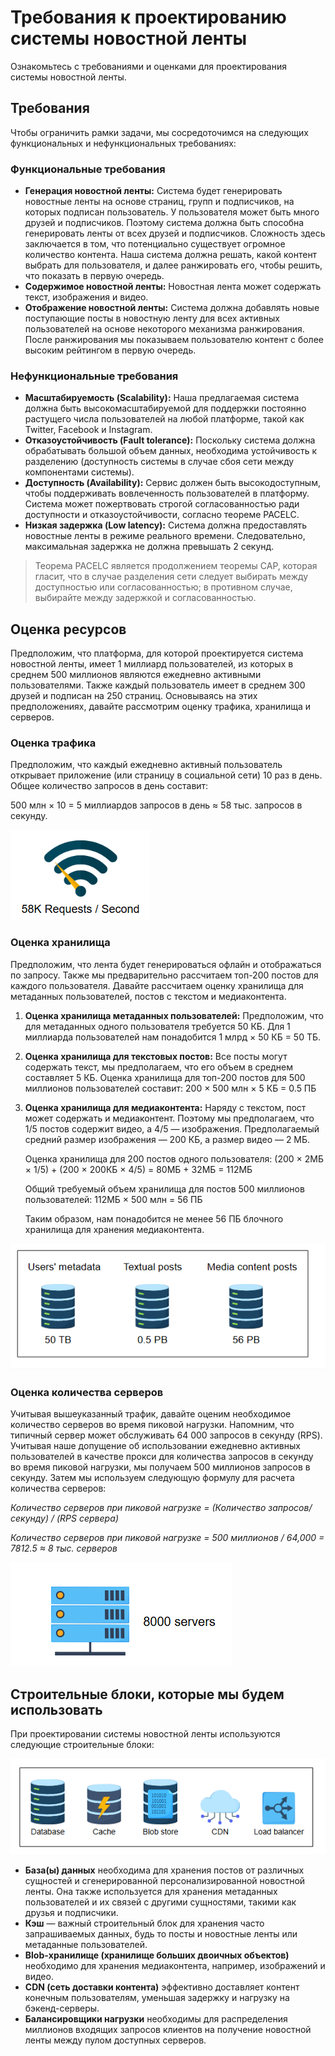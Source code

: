 
# Требования к проектированию системы новостной ленты

Ознакомьтесь с требованиями и оценками для проектирования системы новостной ленты.


## Требования

Чтобы ограничить рамки задачи, мы сосредоточимся на следующих функциональных и нефункциональных требованиях:

### Функциональные требования

*   **Генерация новостной ленты:** Система будет генерировать новостные ленты на основе страниц, групп и подписчиков, на которых подписан пользователь. У пользователя может быть много друзей и подписчиков. Поэтому система должна быть способна генерировать ленты от всех друзей и подписчиков. Сложность здесь заключается в том, что потенциально существует огромное количество контента. Наша система должна решать, какой контент выбрать для пользователя, и далее ранжировать его, чтобы решить, что показать в первую очередь.
*   **Содержимое новостной ленты:** Новостная лента может содержать текст, изображения и видео.
*   **Отображение новостной ленты:** Система должна добавлять новые поступающие посты в новостную ленту для всех активных пользователей на основе некоторого механизма ранжирования. После ранжирования мы показываем пользователю контент с более высоким рейтингом в первую очередь.

### Нефункциональные требования

*   **Масштабируемость (Scalability):** Наша предлагаемая система должна быть высокомасштабируемой для поддержки постоянно растущего числа пользователей на любой платформе, такой как Twitter, Facebook и Instagram.
*   **Отказоустойчивость (Fault tolerance):** Поскольку система должна обрабатывать большой объем данных, необходима устойчивость к разделению (доступность системы в случае сбоя сети между компонентами системы).
*   **Доступность (Availability):** Сервис должен быть высокодоступным, чтобы поддерживать вовлеченность пользователей в платформу. Система может пожертвовать строгой согласованностью ради доступности и отказоустойчивости, согласно теореме PACELC.
*   **Низкая задержка (Low latency):** Система должна предоставлять новостные ленты в режиме реального времени. Следовательно, максимальная задержка не должна превышать 2 секунд.

> Теорема PACELC является продолжением теоремы CAP, которая гласит, что в случае разделения сети следует выбирать между доступностью или согласованностью; в противном случае, выбирайте между задержкой и согласованностью.

## Оценка ресурсов

Предположим, что платформа, для которой проектируется система новостной ленты, имеет 1 миллиард пользователей, из которых в среднем 500 миллионов являются ежедневно активными пользователями. Также каждый пользователь имеет в среднем 300 друзей и подписан на 250 страниц. Основываясь на этих предположениях, давайте рассмотрим оценку трафика, хранилища и серверов.

### Оценка трафика

Предположим, что каждый ежедневно активный пользователь открывает приложение (или страницу в социальной сети) 10 раз в день. Общее количество запросов в день составит:

500 млн × 10 = 5 миллиардов запросов в день ≈ 58 тыс. запросов в секунду.

![img_2.png](img/img_2.png)

### Оценка хранилища

Предположим, что лента будет генерироваться офлайн и отображаться по запросу. Также мы предварительно рассчитаем топ-200 постов для каждого пользователя. Давайте рассчитаем оценку хранилища для метаданных пользователей, постов с текстом и медиаконтента.

1.  **Оценка хранилища метаданных пользователей:** Предположим, что для метаданных одного пользователя требуется 50 КБ. Для 1 миллиарда пользователей нам понадобится 1 млрд × 50 КБ = 50 ТБ.


2.  **Оценка хранилища для текстовых постов:** Все посты могут содержать текст, мы предполагаем, что его объем в среднем составляет 5 КБ. Оценка хранилища для топ-200 постов для 500 миллионов пользователей составит:
    200 × 500 млн × 5 КБ = 0.5 ПБ


3.  **Оценка хранилища для медиаконтента:** Наряду с текстом, пост может содержать и медиаконтент. Поэтому мы предполагаем, что 1/5 постов содержит видео, а 4/5 — изображения. Предполагаемый средний размер изображения — 200 КБ, а размер видео — 2 МБ.

    Оценка хранилища для 200 постов одного пользователя: (200 × 2МБ × 1/5) + (200 × 200КБ × 4/5) = 80МБ + 32МБ = 112МБ

    Общий требуемый объем хранилища для постов 500 миллионов пользователей: 112МБ × 500 млн = 56 ПБ

    Таким образом, нам понадобится не менее 56 ПБ блочного хранилища для хранения медиаконтента.

![img_3.png](img/img_3.png)


### Оценка количества серверов

Учитывая вышеуказанный трафик, давайте оценим необходимое количество серверов во время пиковой нагрузки. Напомним, что типичный сервер может обслуживать 64 000 запросов в секунду (RPS). Учитывая наше допущение об использовании ежедневно активных пользователей в качестве прокси для количества запросов в секунду во время пиковой нагрузки, мы получаем 500 миллионов запросов в секунду. Затем мы используем следующую формулу для расчета количества серверов:

*Количество серверов при пиковой нагрузке = (Количество запросов/секунду) / (RPS сервера)*

*Количество серверов при пиковой нагрузке = 500 миллионов / 64,000 = 7812.5 ≈ 8 тыс. серверов*

![img_4.png](img/img_4.png)

## Строительные блоки, которые мы будем использовать

При проектировании системы новостной ленты используются следующие строительные блоки:

![img_5.png](img/img_5.png)

*   **База(ы) данных** необходима для хранения постов от различных сущностей и сгенерированной персонализированной новостной ленты. Она также используется для хранения метаданных пользователей и их связей с другими сущностями, такими как друзья и подписчики.
*   **Кэш** — важный строительный блок для хранения часто запрашиваемых данных, будь то посты и новостные ленты или метаданные пользователей.
*   **Blob-хранилище (хранилище больших двоичных объектов)** необходимо для хранения медиаконтента, например, изображений и видео.
*   **CDN (сеть доставки контента)** эффективно доставляет контент конечным пользователям, уменьшая задержку и нагрузку на бэкенд-серверы.
*   **Балансировщики нагрузки** необходимы для распределения миллионов входящих запросов клиентов на получение новостной ленты между пулом доступных серверов.

